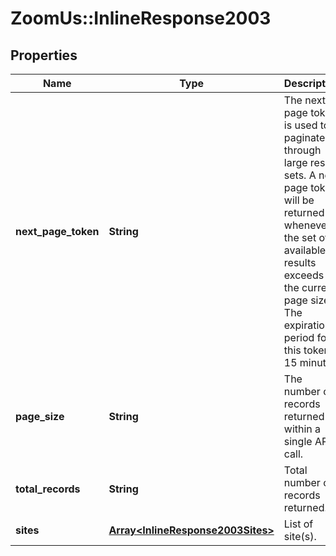 # ZoomUs::InlineResponse2003

## Properties
Name | Type | Description | Notes
------------ | ------------- | ------------- | -------------
**next_page_token** | **String** | The next page token is used to paginate through large result sets. A next page token will be returned whenever the set of available results exceeds the current page size. The expiration period for this token is 15 minutes. | [optional] 
**page_size** | **String** | The number of records returned within a single API call. | [optional] 
**total_records** | **String** | Total number of records returned. | [optional] 
**sites** | [**Array&lt;InlineResponse2003Sites&gt;**](InlineResponse2003Sites.md) | List of site(s). | [optional] 


